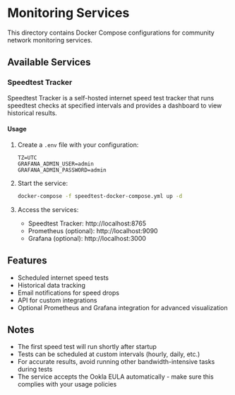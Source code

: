 # Monitoring Services

This directory contains Docker Compose configurations for community network monitoring services.

## Available Services

### Speedtest Tracker

Speedtest Tracker is a self-hosted internet speed test tracker that runs speedtest checks at specified intervals and provides a dashboard to view historical results.

#### Usage

1. Create a `.env` file with your configuration:
   ```
   TZ=UTC
   GRAFANA_ADMIN_USER=admin
   GRAFANA_ADMIN_PASSWORD=admin
   ```

2. Start the service:
   ```bash
   docker-compose -f speedtest-docker-compose.yml up -d
   ```

3. Access the services:
   - Speedtest Tracker: http://localhost:8765
   - Prometheus (optional): http://localhost:9090
   - Grafana (optional): http://localhost:3000

## Features

- Scheduled internet speed tests
- Historical data tracking
- Email notifications for speed drops
- API for custom integrations
- Optional Prometheus and Grafana integration for advanced visualization

## Notes

- The first speed test will run shortly after startup
- Tests can be scheduled at custom intervals (hourly, daily, etc.)
- For accurate results, avoid running other bandwidth-intensive tasks during tests
- The service accepts the Ookla EULA automatically - make sure this complies with your usage policies